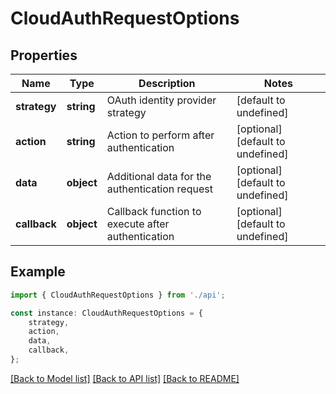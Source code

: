 # CloudAuthRequestOptions


## Properties

Name | Type | Description | Notes
------------ | ------------- | ------------- | -------------
**strategy** | **string** | OAuth identity provider strategy | [default to undefined]
**action** | **string** | Action to perform after authentication | [optional] [default to undefined]
**data** | **object** | Additional data for the authentication request | [optional] [default to undefined]
**callback** | **object** | Callback function to execute after authentication | [optional] [default to undefined]

## Example

```typescript
import { CloudAuthRequestOptions } from './api';

const instance: CloudAuthRequestOptions = {
    strategy,
    action,
    data,
    callback,
};
```

[[Back to Model list]](../README.md#documentation-for-models) [[Back to API list]](../README.md#documentation-for-api-endpoints) [[Back to README]](../README.md)
